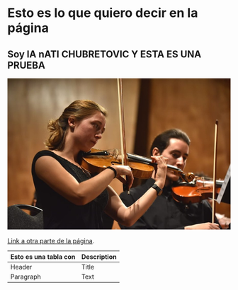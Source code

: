 # Esto es lo que quiero decir en la página

## Soy lA nATI CHUBRETOVIC Y ESTA ES UNA PRUEBA

![A test image](egocetrica.jpg)

[Link a otra parte de la página](https://natichubretovic.github.io./nati).

| Esto es una tabla con     | Description |
| ----------- | ----------- |
| Header      | Title       |
| Paragraph   | Text        |

